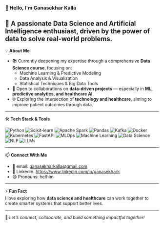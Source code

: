 ### 👋 Hello, I'm Ganasekhar Kalla

🎯 A passionate **Data Science and Artificial Intelligence** enthusiast, driven by the power of data to solve real-world problems.
---

💡 **About Me**
- 📚 Currently deepening my expertise through a comprehensive **Data Science course**, focusing on:
  - Machine Learning & Predictive Modeling  
  - Data Analysis & Visualization  
  - Statistical Techniques & Big Data Tools  
- 🤝 Open to collaborations on **data-driven projects** — especially in **ML, predictive analytics, and healthcare AI**.
- 🌐 Exploring the intersection of **technology and healthcare**, aiming to improve patient outcomes through data.

---

🛠️ **Tech Stack & Tools**

![Python](https://img.shields.io/badge/-Python-3776AB?style=flat&logo=python&logoColor=white)
![Scikit-learn](https://img.shields.io/badge/-Scikit--Learn-F7931E?style=flat&logo=scikit-learn&logoColor=black)
![Apache Spark](https://img.shields.io/badge/-Apache%20Spark-E25A1C?style=flat&logo=apachespark&logoColor=white)
![Pandas](https://img.shields.io/badge/-Pandas-150458?style=flat&logo=pandas)
![Kafka](https://img.shields.io/badge/-Apache%20Kafka-231F20?style=flat&logo=apachekafka)
![Docker](https://img.shields.io/badge/-Docker-2496ED?style=flat&logo=docker&logoColor=white)
![Kubernetes](https://img.shields.io/badge/-Kubernetes-326CE5?style=flat&logo=kubernetes&logoColor=white)
![FastAPI](https://img.shields.io/badge/-FastAPI-009688?style=flat&logo=fastapi&logoColor=white)
![MLOps](https://img.shields.io/badge/-MLOps-0A0A0A?style=flat&logo=mlflow&logoColor=white)
![Machine Learning](https://img.shields.io/badge/-Machine%20Learning-FF6F00?style=flat&logo=google)
![Data Science](https://img.shields.io/badge/-Data%20Science-4B8BBE?style=flat&logo=datascience&logoColor=white)
![NLP](https://img.shields.io/badge/-NLP-8E44AD?style=flat)
![LLMs](https://img.shields.io/badge/-Large%20Language%20Models-0E76A8?style=flat)


---

📫 **Connect With Me**
- 📧 email: [ganasekharkalla@gmail.com](mailto:ganasekharkalla@gmail.com)
- 🔗 Linkedin: https://www.linkedin.com/in/ganasekhark
- 😄 Pronouns: he/him

---

⚡ **Fun Fact**  
I love exploring how **data science and healthcare** can work together to create smarter systems that support better lives.

---
🚀 *Let’s connect, collaborate, and build something impactful together!*
